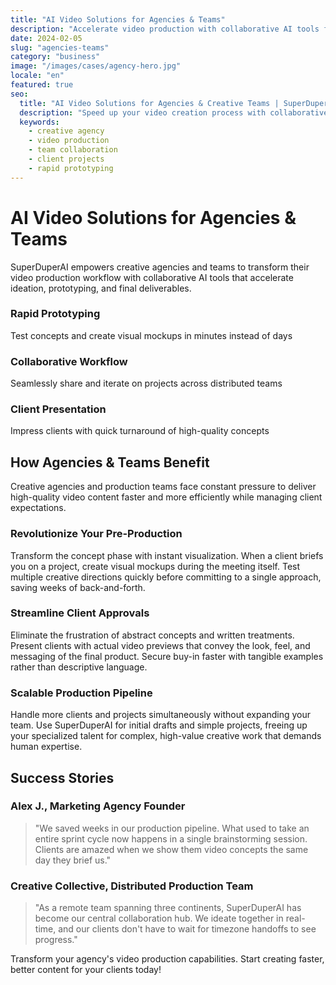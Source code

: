 ```yaml
---
title: "AI Video Solutions for Agencies & Teams"
description: "Accelerate video production with collaborative AI tools for rapid prototyping and client deliverables"
date: 2024-02-05
slug: "agencies-teams"
category: "business"
image: "/images/cases/agency-hero.jpg"
locale: "en"
featured: true
seo:
  title: "AI Video Solutions for Agencies & Creative Teams | SuperDuperAI"
  description: "Speed up your video creation process with collaborative AI tools that streamline prototyping and production for client projects"
  keywords:
    - creative agency
    - video production
    - team collaboration
    - client projects
    - rapid prototyping
---
```


# AI Video Solutions for Agencies & Teams

SuperDuperAI empowers creative agencies and teams to transform their video production workflow with collaborative AI tools that accelerate ideation, prototyping, and final deliverables.

### Rapid Prototyping

Test concepts and create visual mockups in minutes instead of days

  ### Collaborative Workflow

Seamlessly share and iterate on projects across distributed teams

  ### Client Presentation

Impress clients with quick turnaround of high-quality concepts

## How Agencies & Teams Benefit

Creative agencies and production teams face constant pressure to deliver high-quality video content faster and more efficiently while managing client expectations.

### Revolutionize Your Pre-Production

Transform the concept phase with instant visualization. When a client briefs you on a project, create visual mockups during the meeting itself. Test multiple creative directions quickly before committing to a single approach, saving weeks of back-and-forth.

### Streamline Client Approvals

Eliminate the frustration of abstract concepts and written treatments. Present clients with actual video previews that convey the look, feel, and messaging of the final product. Secure buy-in faster with tangible examples rather than descriptive language.

### Scalable Production Pipeline

Handle more clients and projects simultaneously without expanding your team. Use SuperDuperAI for initial drafts and simple projects, freeing up your specialized talent for complex, high-value creative work that demands human expertise.

## Success Stories

### Alex J., Marketing Agency Founder

> "We saved weeks in our production pipeline. What used to take an entire sprint cycle now happens in a single brainstorming session. Clients are amazed when we show them video concepts the same day they brief us."

### Creative Collective, Distributed Production Team

> "As a remote team spanning three continents, SuperDuperAI has become our central collaboration hub. We ideate together in real-time, and our clients don't have to wait for timezone handoffs to see progress."

  Transform your agency's video production capabilities. Start creating faster,
  better content for your clients today!

